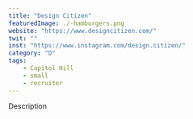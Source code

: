 ```yaml
---
title: "Design Citizen"
featuredImage: ./-hamburgers.png
website: "https://www.designcitizen.com/"
twit: ""
inst: "https://www.instagram.com/design.citizen/"
category: "D"
tags:
    - Capitol Hill
    - small
    - recruiter
---
```


Description
